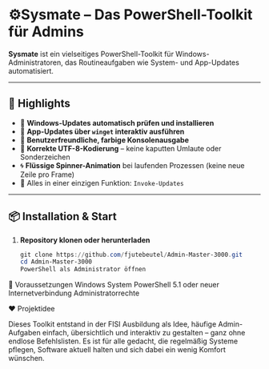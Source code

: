 # ⚙️Sysmate – Das PowerShell-Toolkit für Admins

**Sysmate** ist ein vielseitiges PowerShell-Toolkit für Windows-Administratoren, das Routineaufgaben wie System- und App-Updates automatisiert.  

---

## 🚀 Highlights

- 🔄 **Windows-Updates automatisch prüfen und installieren**  
- 🧩 **App-Updates über `winget` interaktiv ausführen**  
- 💬 **Benutzerfreundliche, farbige Konsolenausgabe**  
- 🧠 **Korrekte UTF-8-Kodierung** – keine kaputten Umlaute oder Sonderzeichen  
- 🌀 **Flüssige Spinner-Animation** bei laufenden Prozessen (keine neue Zeile pro Frame)  
- 🧰 Alles in einer einzigen Funktion: `Invoke-Updates`

---

## 📦 Installation & Start

1. **Repository klonen oder herunterladen**

   ```powershell
   git clone https://github.com/fjutebeutel/Admin-Master-3000.git
   cd Admin-Master-3000
   PowerShell als Administrator öffnen

🧠 Voraussetzungen
  Windows System
  PowerShell 5.1 oder neuer
  Internetverbindung
  Administratorrechte

  ❤️ Projektidee

Dieses Toolkit entstand in der FISI Ausbildung als Idee, häufige Admin-Aufgaben einfach, übersichtlich und interaktiv zu gestalten – ganz ohne endlose Befehlslisten.
Es ist für alle gedacht, die regelmäßig Systeme pflegen, Software aktuell halten und sich dabei ein wenig Komfort wünschen.
